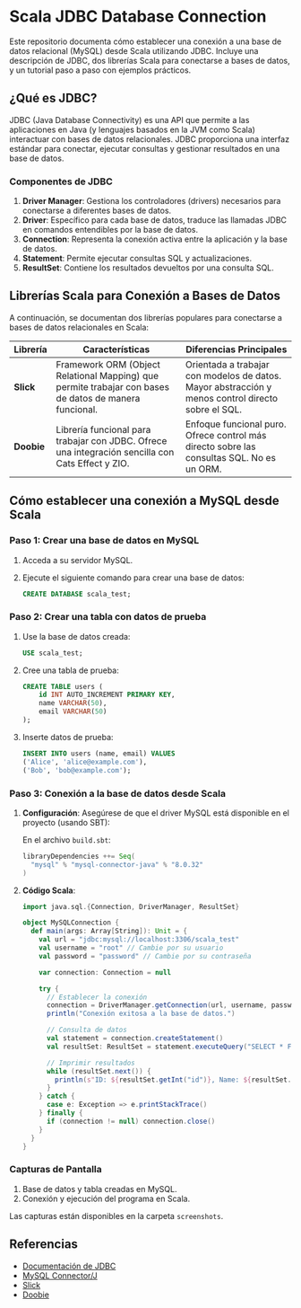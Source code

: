 # Scala JDBC Database Connection

Este repositorio documenta cómo establecer una conexión a una base de datos relacional (MySQL) desde Scala utilizando JDBC. Incluye una descripción de JDBC, dos librerías Scala para conectarse a bases de datos, y un tutorial paso a paso con ejemplos prácticos.

## ¿Qué es JDBC?

JDBC (Java Database Connectivity) es una API que permite a las aplicaciones en Java (y lenguajes basados en la JVM como Scala) interactuar con bases de datos relacionales. JDBC proporciona una interfaz estándar para conectar, ejecutar consultas y gestionar resultados en una base de datos.

### Componentes de JDBC

1. **Driver Manager**: Gestiona los controladores (drivers) necesarios para conectarse a diferentes bases de datos.
2. **Driver**: Específico para cada base de datos, traduce las llamadas JDBC en comandos entendibles por la base de datos.
3. **Connection**: Representa la conexión activa entre la aplicación y la base de datos.
4. **Statement**: Permite ejecutar consultas SQL y actualizaciones.
5. **ResultSet**: Contiene los resultados devueltos por una consulta SQL.

## Librerías Scala para Conexión a Bases de Datos

A continuación, se documentan dos librerías populares para conectarse a bases de datos relacionales en Scala:

| **Librería**  | **Características**                                                                                     | **Diferencias Principales**                                                                                                      |
|---------------|---------------------------------------------------------------------------------------------------------|-------------------------------------------------------------------------------------------------------------------------------|
| **Slick**     | Framework ORM (Object Relational Mapping) que permite trabajar con bases de datos de manera funcional.   | Orientada a trabajar con modelos de datos. Mayor abstracción y menos control directo sobre el SQL.                             |
| **Doobie**    | Librería funcional para trabajar con JDBC. Ofrece una integración sencilla con Cats Effect y ZIO.       | Enfoque funcional puro. Ofrece control más directo sobre las consultas SQL. No es un ORM.                                     |

## Cómo establecer una conexión a MySQL desde Scala

### Paso 1: Crear una base de datos en MySQL

1. Acceda a su servidor MySQL.
2. Ejecute el siguiente comando para crear una base de datos:

    ```sql
    CREATE DATABASE scala_test;
    ```

### Paso 2: Crear una tabla con datos de prueba

1. Use la base de datos creada:

    ```sql
    USE scala_test;
    ```

2. Cree una tabla de prueba:

    ```sql
    CREATE TABLE users (
        id INT AUTO_INCREMENT PRIMARY KEY,
        name VARCHAR(50),
        email VARCHAR(50)
    );
    ```

3. Inserte datos de prueba:

    ```sql
    INSERT INTO users (name, email) VALUES
    ('Alice', 'alice@example.com'),
    ('Bob', 'bob@example.com');
    ```

### Paso 3: Conexión a la base de datos desde Scala

1. **Configuración**: Asegúrese de que el driver MySQL está disponible en el proyecto (usando SBT):
   
    En el archivo `build.sbt`:

    ```scala
    libraryDependencies ++= Seq(
      "mysql" % "mysql-connector-java" % "8.0.32"
    )
    ```

2. **Código Scala**:

    ```scala
    import java.sql.{Connection, DriverManager, ResultSet}

    object MySQLConnection {
      def main(args: Array[String]): Unit = {
        val url = "jdbc:mysql://localhost:3306/scala_test"
        val username = "root" // Cambie por su usuario
        val password = "password" // Cambie por su contraseña

        var connection: Connection = null

        try {
          // Establecer la conexión
          connection = DriverManager.getConnection(url, username, password)
          println("Conexión exitosa a la base de datos.")

          // Consulta de datos
          val statement = connection.createStatement()
          val resultSet: ResultSet = statement.executeQuery("SELECT * FROM users")

          // Imprimir resultados
          while (resultSet.next()) {
            println(s"ID: ${resultSet.getInt("id")}, Name: ${resultSet.getString("name")}, Email: ${resultSet.getString("email")}")
          }
        } catch {
          case e: Exception => e.printStackTrace()
        } finally {
          if (connection != null) connection.close()
        }
      }
    }
    ```

### Capturas de Pantalla

1. Base de datos y tabla creadas en MySQL.
2. Conexión y ejecución del programa en Scala.

Las capturas están disponibles en la carpeta `screenshots`.

## Referencias

- [Documentación de JDBC](https://docs.oracle.com/javase/8/docs/technotes/guides/jdbc/)
- [MySQL Connector/J](https://dev.mysql.com/doc/connector-j/en/)
- [Slick](https://scala-slick.org/)
- [Doobie](https://tpolecat.github.io/doobie/)
